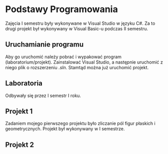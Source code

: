 # Podstawy Programowania
Zajęcia I semestru były wykonywane w Visual Studio w języku C#. Za to drugi projekt był wykonywany w Visual Basic-u podczas II semestru.

## Uruchamianie programu
Aby go uruchomić należy pobrać i wypakować program (laboratorium/projekt). Zainstalować Visual Studio, a następnie uruchomić z niego plik o rozszerzeniu *.sln*. Stamtąd można już uruchomić projekt.

## Laboratoria
Odbywały się przez I semestr I roku.

## Projekt 1
Zadaniem mojego pierwszego projektu było zliczanie pól figur płaskich i geometrycznych. Projekt był wykonywany w I semestrze.

## Projekt 2
